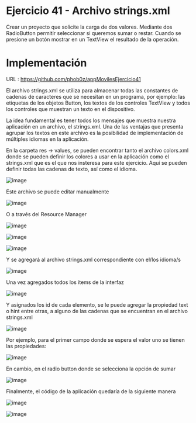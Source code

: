 # Ejercicio 41 - Archivo strings.xml
Crear un proyecto que solicite la carga de dos valores. Mediante dos RadioButton permitir seleccionar si queremos sumar o restar. Cuando se presione un botón mostrar en un TextView el resultado de la operación.
# Implementación
URL : https://github.com/phob0z/appMovilesEjercicio41

El archivo strings.xml se utiliza para almacenar todas las constantes de cadenas de caracteres que se necesitan en un programa, por ejemplo: las etiquetas de los objetos Button, los textos de los controles TextView y todos los controles que muestran un texto en el dispositivo.

La idea fundamental es tener todos los mensajes que muestra nuestra aplicación en un archivo, el strings.xml. Una de las ventajas que presenta agrupar los textos en este archivo es la posibilidad de implementación de múltiples idiomas en la aplicación.

En la carpeta res -> values, se pueden encontrar tanto el archivo colors.xml donde se pueden definir los colores a usar en la aplicación como el strings.xml que es el que nos insteresa para este ejercicio. Aquí se pueden definir todas las cadenas de texto, así como el idioma.

![image](https://user-images.githubusercontent.com/110379/218599029-955a4310-6b92-4523-9531-048eadd965a9.png)

Este archivo se puede editar manualmente

![image](https://user-images.githubusercontent.com/110379/218599049-c0454871-026e-43ea-9f10-825df6f18c39.png)

O a través del Resource Manager

![image](https://user-images.githubusercontent.com/110379/218599072-6c0a9d57-73e8-49f8-be7c-fb87bbc04756.png)

![image](https://user-images.githubusercontent.com/110379/218599078-8fb5df88-8d7e-4323-970b-c0abd6da1c88.png)

![image](https://user-images.githubusercontent.com/110379/218599092-aa504bbf-335e-486b-8ae8-a3763261a128.png)

Y se agregará al archivo strings.xml correspondiente con el/los idioma/s

![image](https://user-images.githubusercontent.com/110379/218599103-0c77ca01-a033-4b57-85e8-471e9618f363.png)

Una vez agregados todos los ítems de la interfaz

![image](https://user-images.githubusercontent.com/110379/218599115-bf83ce93-5f38-4fa7-928c-1eed8ecb2346.png)

Y asignados los id de cada elemento, se le puede agregar la propiedad text o hint entre otras, a alguno de las cadenas que se encuentran en el archivo strings.xml

![image](https://user-images.githubusercontent.com/110379/218599131-5ff1c452-3990-43b0-9ae3-7e78b36488db.png)

Por ejemplo, para el primer campo donde se espera el valor uno se tienen las propiedades:

![image](https://user-images.githubusercontent.com/110379/218599145-9adf3538-4e26-465b-b2fa-20e065b57a75.png)

En cambio, en el radio button donde se selecciona la opción de sumar

![image](https://user-images.githubusercontent.com/110379/218599163-62df5a80-fea6-40e0-9840-a958348c245f.png)

Finalmente, el código de la aplicación quedaría de la siguiente manera

![image](https://user-images.githubusercontent.com/110379/218599178-fa829f45-a0c2-4dd4-ad83-4b59f9ba2a7d.png)

![image](https://user-images.githubusercontent.com/110379/218599235-cf6e78b4-f630-4048-a92e-6654a862d263.png)



